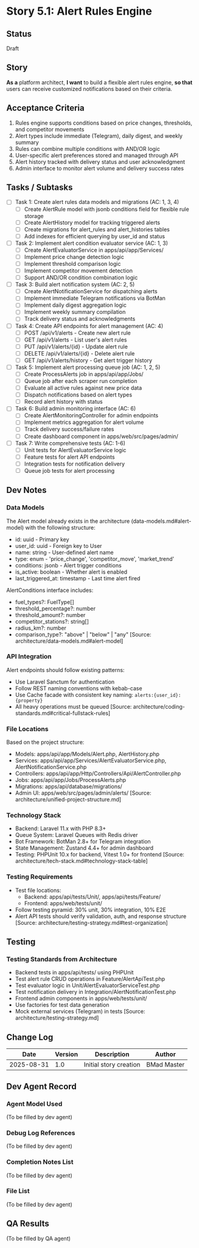 # Story 5.1: Alert Rules Engine

## Status

Draft

## Story

**As a** platform architect,
**I want** to build a flexible alert rules engine,
**so that** users can receive customized notifications based on their criteria.

## Acceptance Criteria

1. Rules engine supports conditions based on price changes, thresholds, and competitor movements
2. Alert types include immediate (Telegram), daily digest, and weekly summary
3. Rules can combine multiple conditions with AND/OR logic
4. User-specific alert preferences stored and managed through API
5. Alert history tracked with delivery status and user acknowledgment
6. Admin interface to monitor alert volume and delivery success rates

## Tasks / Subtasks

- [ ] Task 1: Create alert rules data models and migrations (AC: 1, 3, 4)
  - [ ] Create AlertRule model with jsonb conditions field for flexible rule storage
  - [ ] Create AlertHistory model for tracking triggered alerts
  - [ ] Create migrations for alert_rules and alert_histories tables
  - [ ] Add indexes for efficient querying by user_id and status

- [ ] Task 2: Implement alert condition evaluator service (AC: 1, 3)
  - [ ] Create AlertEvaluatorService in apps/api/app/Services/
  - [ ] Implement price change detection logic
  - [ ] Implement threshold comparison logic
  - [ ] Implement competitor movement detection
  - [ ] Support AND/OR condition combination logic

- [ ] Task 3: Build alert notification system (AC: 2, 5)
  - [ ] Create AlertNotificationService for dispatching alerts
  - [ ] Implement immediate Telegram notifications via BotMan
  - [ ] Implement daily digest aggregation logic
  - [ ] Implement weekly summary compilation
  - [ ] Track delivery status and acknowledgments

- [ ] Task 4: Create API endpoints for alert management (AC: 4)
  - [ ] POST /api/v1/alerts - Create new alert rule
  - [ ] GET /api/v1/alerts - List user's alert rules
  - [ ] PUT /api/v1/alerts/{id} - Update alert rule
  - [ ] DELETE /api/v1/alerts/{id} - Delete alert rule
  - [ ] GET /api/v1/alerts/history - Get alert trigger history

- [ ] Task 5: Implement alert processing queue job (AC: 1, 2, 5)
  - [ ] Create ProcessAlerts job in apps/api/app/Jobs/
  - [ ] Queue job after each scraper run completion
  - [ ] Evaluate all active rules against new price data
  - [ ] Dispatch notifications based on alert types
  - [ ] Record alert history with status

- [ ] Task 6: Build admin monitoring interface (AC: 6)
  - [ ] Create AlertMonitoringController for admin endpoints
  - [ ] Implement metrics aggregation for alert volume
  - [ ] Track delivery success/failure rates
  - [ ] Create dashboard component in apps/web/src/pages/admin/

- [ ] Task 7: Write comprehensive tests (AC: 1-6)
  - [ ] Unit tests for AlertEvaluatorService logic
  - [ ] Feature tests for alert API endpoints
  - [ ] Integration tests for notification delivery
  - [ ] Queue job tests for alert processing

## Dev Notes

### Data Models

The Alert model already exists in the architecture (data-models.md#alert-model) with the following structure:

- id: uuid - Primary key
- user_id: uuid - Foreign key to User
- name: string - User-defined alert name
- type: enum - 'price_change', 'competitor_move', 'market_trend'
- conditions: jsonb - Alert trigger conditions
- is_active: boolean - Whether alert is enabled
- last_triggered_at: timestamp - Last time alert fired

AlertConditions interface includes:

- fuel_types?: FuelType[]
- threshold_percentage?: number
- threshold_amount?: number
- competitor_stations?: string[]
- radius_km?: number
- comparison_type?: "above" | "below" | "any"
  [Source: architecture/data-models.md#alert-model]

### API Integration

Alert endpoints should follow existing patterns:

- Use Laravel Sanctum for authentication
- Follow REST naming conventions with kebab-case
- Use Cache facade with consistent key naming: `alerts:{user_id}:{property}`
- All heavy operations must be queued
  [Source: architecture/coding-standards.md#critical-fullstack-rules]

### File Locations

Based on the project structure:

- Models: apps/api/app/Models/Alert.php, AlertHistory.php
- Services: apps/api/app/Services/AlertEvaluatorService.php, AlertNotificationService.php
- Controllers: apps/api/app/Http/Controllers/Api/AlertController.php
- Jobs: apps/api/app/Jobs/ProcessAlerts.php
- Migrations: apps/api/database/migrations/
- Admin UI: apps/web/src/pages/admin/alerts/
  [Source: architecture/unified-project-structure.md]

### Technology Stack

- Backend: Laravel 11.x with PHP 8.3+
- Queue System: Laravel Queues with Redis driver
- Bot Framework: BotMan 2.8+ for Telegram integration
- State Management: Zustand 4.4+ for admin dashboard
- Testing: PHPUnit 10.x for backend, Vitest 1.0+ for frontend
  [Source: architecture/tech-stack.md#technology-stack-table]

### Testing Requirements

- Test file locations:
  - Backend: apps/api/tests/Unit/, apps/api/tests/Feature/
  - Frontend: apps/web/tests/unit/
- Follow testing pyramid: 30% unit, 30% integration, 10% E2E
- Alert API tests should verify validation, auth, and response structure
  [Source: architecture/testing-strategy.md#test-organization]

## Testing

### Testing Standards from Architecture

- Backend tests in apps/api/tests/ using PHPUnit
- Test alert rule CRUD operations in Feature/AlertApiTest.php
- Test evaluator logic in Unit/AlertEvaluatorServiceTest.php
- Test notification delivery in Integration/AlertNotificationTest.php
- Frontend admin components in apps/web/tests/unit/
- Use factories for test data generation
- Mock external services (Telegram) in tests
  [Source: architecture/testing-strategy.md]

## Change Log

| Date       | Version | Description            | Author      |
| ---------- | ------- | ---------------------- | ----------- |
| 2025-08-31 | 1.0     | Initial story creation | BMad Master |

## Dev Agent Record

### Agent Model Used

(To be filled by dev agent)

### Debug Log References

(To be filled by dev agent)

### Completion Notes List

(To be filled by dev agent)

### File List

(To be filled by dev agent)

## QA Results

(To be filled by QA agent)
